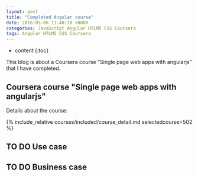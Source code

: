 ```yaml
---
layout: post
title: "Completed Angular course"
date: 2016-05-06 11:40:18 +0800
categories: JavaScript Angular HTLM5 CSS Coursera
tags: Angular HTLM5 CSS Coursera
---
```


* content
{:toc}

This blog is about a Coursera course "Single page web apps with angularjs" that I have completed. 

## Coursera course "Single page web apps with angularjs"

Details about the course:

{% include_relative courses/included/course_detail.md selectedcourse=502 %}

## TO DO Use case

## TO DO Business case
